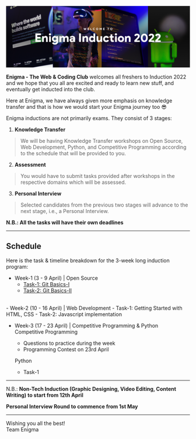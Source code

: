 <img src="banner.png">

**Enigma - The Web & Coding Club** welcomes all freshers to Induction 2022 and we hope that you all are excited and ready to learn new stuff, and eventually get inducted into the club.

Here at Enigma, we have always given more emphasis on knowledge transfer and that is how we would start your Enigma journey too 😎

Enigma inductions are not primarily exams. They consist of 3 stages:

1. **Knowledge Transfer**
> We will be having Knowledge Transfer workshops on Open Source, Web Development, Python, and Competitive Programming according to the schedule that will be provided to you.


2. **Assessment**
> You would have to submit tasks provided after workshops in the respective domains which will be assessed.


3. **Personal Interview**
> Selected candidates from the previous two stages will advance to the next stage, i.e., a Personal Interview.


__N.B.: All the tasks will have their own deadlines__

<hr>

## Schedule

Here is the task & timeline breakdown for the 3-week long induction program:

- Week-1 (3 - 9 April) | Open Source
    - [Task-1: Git Basics-I](./open_source/Git1/)
    - [Task-2: Git Basics-II](./open_source/Git2/)
<br>
- Week-2 (10 - 16 April) | Web Development
    - Task-1: Getting Started with HTML, CSS
    - Task-2: Javascript implementation
<br>

- Week-3 (17 - 23 April) | Competitive Programming & Python<br>
Competitive Programming
    - Questions to practice during the week
    - Programming Contest on 23rd April<br>

    Python
    - Task-1

<hr>

N.B.:
__Non-Tech Induction (Graphic Designing, Video Editing, Content Writing) to start from 12th April__

**Personal Interview Round to commence from 1st May**

<hr>

Wishing you all the best! <br>
Team Enigma
